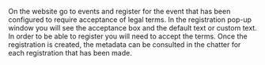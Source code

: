 On the website go to events and register for the event that has been
configured to require acceptance of legal terms. In the registration
pop-up window you will see the acceptance box and the default text or
custom text. In order to be able to register you will need to accept the
terms. Once the registration is created, the metadata can be consulted
in the chatter for each registration that has been made.
